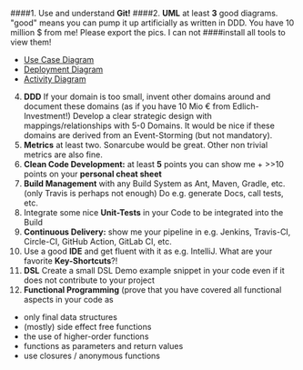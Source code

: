 ####1. Use and understand **Git!**
####2. **UML** at least **3** good diagrams. "good" means you can pump it up artificially as written in DDD. You have 10 million $ from me! Please export the pics. I can not ####install all tools to view them!

- [Use Case Diagram](UML/use_case_diagram.svg)
- [Deployment Diagram](UML/deployment_diagram.svg)
- [Activity Diagram](UML/activity_diagram.svg)

4. **DDD** If your domain is too small, invent other domains around and document these domains (as if you have 10 Mio € from Edlich-Investment!) Develop a clear strategic design with mappings/relationships with 5-0 Domains. It would be nice if these domains are derived from an Event-Storming (but not mandatory). 
5. **Metrics** at least two. Sonarcube would be great. Other non trivial metrics are also fine.
6. **Clean Code Development:** at least **5** points you can show me + >>10 points on your **personal cheat sheet**
7. **Build Management** with any Build System as Ant, Maven, Gradle, etc. (only Travis is perhaps not enough) Do e.g. generate Docs, call tests, etc.
8. Integrate some nice **Unit-Tests** in your Code to be integrated into the Build
9. **Continuous Delivery:** show me your pipeline in e.g. Jenkins, Travis-CI, Circle-CI, GitHub Action, GitLab CI, etc.
10. Use a good **IDE** and get fluent with it as e.g. IntelliJ. What are your favorite **Key-Shortcuts**?!
11. **DSL** Create a small DSL Demo example snippet in your code even if it does not contribute to your project
12. **Functional Programming** (prove that you have covered all functional aspects in your code as
  - only final data structures
  - (mostly) side effect free functions
  - the use of higher-order functions
  - functions as parameters and return values
  - use closures / anonymous functions
